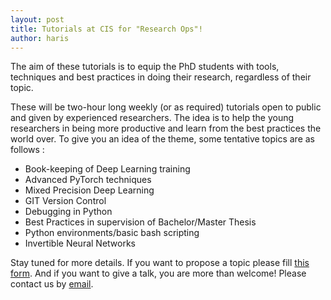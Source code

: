 ```yaml
---
layout: post
title: Tutorials at CIS for "Research Ops"!
author: haris
---
```

The aim of these tutorials is to equip the PhD students with tools, techniques and best practices in doing their research, regardless of their topic. 

These will be two-hour long weekly (or as required) tutorials open to public and given by experienced researchers. The idea is to help the young researchers in being more productive and learn from the best practices the world over. To give you an idea of the theme, some tentative topics are as follows :

- Book-keeping of Deep Learning training
- Advanced PyTorch techniques
- Mixed Precision Deep Learning 
- GIT Version Control
- Debugging in Python 
- Best Practices in supervision of Bachelor/Master Thesis 
- Python environments/basic bash scripting
- Invertible Neural Networks

Stay tuned for more details. If you want to propose a topic please fill [this form](https://forms.gle/GPti5JhVa5RHfjCQ7). And if you want to give a talk, you are more than welcome! Please contact us by [email](mailto:schuetze_lab@cis.lmu.de).